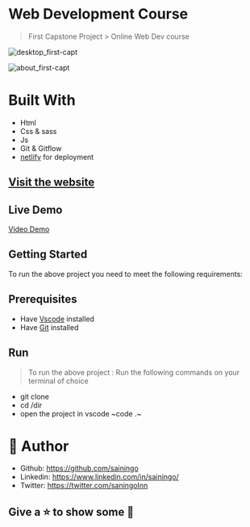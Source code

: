 # Web Development Course
> First Capstone Project > Online Web Dev course 
> 
![desktop_first-capt](https://user-images.githubusercontent.com/32932447/158680914-63155ff3-983d-4fca-bffb-d400743e2c91.jpg)

![about_first-capt](https://user-images.githubusercontent.com/32932447/158680944-721026b9-cb78-4a53-9b79-84585623dc82.jpg)

# Built With
- Html
- Css & sass
- Js
- Git & Gitflow
- [netlify](https://www.netlify.com/) for deployment

## [Visit the website](https://web-dev-course.netlify.app/)
## Live Demo
[Video Demo](https://www.loom.com/share/dce532006b9c449791e5b54e5940d2d6)


## Getting Started
To run the above project you need to meet the following requirements:
## Prerequisites
- Have [Vscode](https://code.visualstudio.com/) installed 
- Have [Git](https://git-scm.com/) installed

## Run
> To run the above project :
> Run the following commands on your terminal of choice

- git clone <url>
- cd /dir
- open the project in vscode ~code .~


# 🤵 Author
- Github: https://github.com/sainingo
- Linkedin: https://www.linkedin.com/in/sainingo/
- Twitter: https://twitter.com/saningoInn
  
##  Give a ⭐ to show some 🤟

